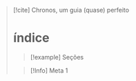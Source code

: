 > [!cite] Chronos, um guia (quase) perfeito
> # índice
>  > [!example] Seções
>  
> > [!Info] Meta 1
> 
